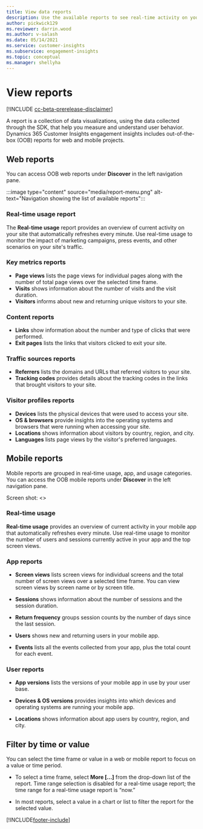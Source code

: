 ```yaml
---
title: View data reports
description: Use the available reports to see real-time activity on your site.
author: pickwick129
ms.reviewer: darrin.wood
ms.author: v-salash
ms.date: 05/14/2021
ms.service: customer-insights
ms.subservice: engagement-insights 
ms.topic: conceptual
ms.manager: shellyha
---
```


# View reports

[!INCLUDE [cc-beta-prerelease-disclaimer](includes/cc-beta-prerelease-disclaimer.md)]

A report is a collection of data visualizations, using the data collected through the SDK, that help you measure and understand user behavior. Dynamics 365 Customer Insights engagement insights includes out-of-the-box (OOB) reports for web and mobile projects.  

## Web reports

You can access OOB web reports under **Discover** in the left navigation pane.

:::image type="content" source="media/report-menu.png" alt-text="Navigation showing the list of available reports":::

### Real-time usage report

The  **Real-time usage** report provides an overview of current activity on your site that automatically refreshes every minute. Use real-time usage to monitor the impact of marketing campaigns, press events, and other scenarios on your site's traffic.

### Key metrics reports

- **Page views** lists the page views for individual pages along with the number of total page views over the selected time frame.
- **Visits** shows information about the number of visits and the visit duration.
- **Visitors** informs about new and returning unique visitors to your site.

### Content reports

- **Links** show information about the number and type of clicks that were performed.
- **Exit pages** lists the links that visitors clicked to exit your site.

### Traffic sources reports

- **Referrers** lists the domains and URLs that referred visitors to your site.
- **Tracking codes** provides details about the tracking codes in the links that brought visitors to your site.

### Visitor profiles reports

- **Devices** lists the physical devices that were used to access your site.
- **OS & browsers** provide insights into the operating systems and browsers that were running when accessing your site.
- **Locations** shows information about visitors by country, region, and city.
- **Languages** lists page views by the visitor's preferred languages.

## Mobile reports

Mobile reports are grouped in real-time usage,  app, and usage categories. You can access the OOB mobile reports under **Discover** in the left navigation pane.   

Screen shot: <<waiting on all reports to be available in order to screenshot the nav>>   

### Real-time usage

**Real-time usage** provides an overview of current activity in your mobile app that automatically refreshes every minute. Use real-time usage to monitor the number of users and sessions currently active in your app and the top screen views.

### App reports

- **Screen views** lists screen views for individual screens and the total number of screen views over a selected time frame. You can view screen views by screen name or by screen title.

- **Sessions** shows information about the number of sessions and the session duration.

- **Return frequency** groups session counts by the number of days since the last session.

- **Users** shows new and returning users in your mobile app.

- **Events** lists all the events collected from your app, plus the total count for each event.

### User reports

- **App versions** lists the versions of your mobile app in use by your user base.

- **Devices & OS versions** provides insights into which devices and operating systems are running your mobile app.

- **Locations**  shows information about app users by country, region, and city.


## Filter by time or value

You can select the time frame or value in a web or mobile report to focus on a value or time period. 

- To select a time frame, select **More [...]** from the drop-down list of the report. Time range selection is disabled for a real-time usage report; the time range for a real-time usage report is “now.”

- In most reports, select a value in a chart or list to filter the report for the selected value.

[!INCLUDE[footer-include](../includes/footer-banner.md)]